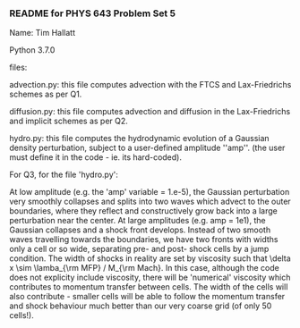### README for PHYS 643 Problem Set 5 ###

Name: Tim Hallatt

Python 3.7.0

files:

advection.py: this file computes advection with the FTCS and Lax-Friedrichs schemes as per Q1.

diffusion.py: this file computes advection and diffusion in the Lax-Friedrichs and implicit schemes as per Q2.

hydro.py: this file computes the hydrodynamic evolution of a Gaussian density perturbation, subject to a user-defined amplitude ''amp''. (the user must define it in the code - ie. its hard-coded).

For Q3, for the file 'hydro.py':

At low amplitude (e.g. the 'amp' variable = 1.e-5), the Gaussian perturbation very smoothly collapses and splits into two waves which advect to the outer boundaries, where they reflect and constructively grow back into a large perturbation near the center. At large amplitudes (e.g. amp = 1e1), the Gaussian collapses and a shock front develops. Instead of two smooth waves travelling towards the boundaries, we have two fronts with widths only a cell or so wide, separating pre- and post- shock cells by a jump condition. The width of shocks in reality are set by viscosity such that \delta x \sim \lamba_{\rm MFP} / M_{\rm Mach}. In this case, although the code does not explicity include viscosity, there will be 'numerical' viscosity which contributes to momentum transfer between cells. The width of the cells will also contribute - smaller cells will be able to follow the momentum transfer and shock behaviour much better than our very coarse grid (of only 50 cells!).
